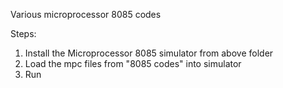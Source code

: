 Various microprocessor 8085 codes

Steps:
1. Install the Microprocessor 8085 simulator from above folder
2. Load the mpc files from "8085 codes" into simulator
3. Run
